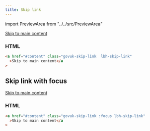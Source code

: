 ```yaml
---
title: Skip link
---
```


import PreviewArea from "../../src/PreviewArea"

<PreviewArea>

<a href="#content" class="govuk-skip-link  lbh-skip-link">Skip to main content</a>

### HTML

```html
<a href="#content" class="govuk-skip-link  lbh-skip-link"
  >Skip to main content</a
>
```

## Skip link with focus

<a href="#content" class="govuk-skip-link :focus lbh-skip-link">Skip to main content</a>

### HTML

```html
<a href="#content" class="govuk-skip-link :focus lbh-skip-link"
  >Skip to main content</a
>
```

</PreviewArea>
